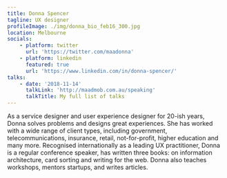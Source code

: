 ```yaml
---
title: Donna Spencer
tagline: UX designer
profileImage: ./img/donna_bio_feb16_300.jpg
location: Melbourne
socials:
    - platform: twitter
      url: 'https://twitter.com/maadonna'
    - platform: linkedin
      featured: true
      url: 'https://www.linkedin.com/in/donna-spencer/'
talks:
    - date: '2018-11-14'
      talkLink: 'http://maadmob.com.au/speaking'
      talkTitle: My full list of talks
---
```


As a service designer and user experience designer for 20-ish years, Donna solves problems and designs great experiences. She has worked with a wide range of client types, including government, telecommunications, insurance, retail, not-for-profit, higher education and many more. Recognised internationally as a leading UX practitioner, Donna is a regular conference speaker, has written three books: on information architecture, card sorting and writing for the web. Donna also teaches workshops, mentors startups, and writes articles.
